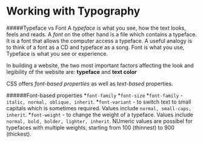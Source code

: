 # Working with Typography

#####Typeface vs Font
A _typeface_ is what you see, how the text looks, feels and reads.
A _font_ on the other hand is a file which contains a typeface. It is a font that allows the computer access a typeface. A useful analogy is to think of 
a font as a CD and typeface as a song. Font is what you use, Typeface is what you see or experience.

In building a website, the two most important factors affecting the look and legibility of the website are: **typeface** and **text color**

CSS offers _font-based properties_ as well as _text-based_ properties.

######Font-based properties
*`font-family` 
*`font-size`
*`font-family` - `italic, normal, oblique, inherit`.
*`font-variant` - to switch text to small capitals which is sometimes required. Values include `normal, small-caps, inherit`.
*`font-weight` - to change the weight of a typeface. Values include `normal, bold, bolder, lighter, inherit`. NUmeric values are possibel for typefaces with 
multiple weights, starting from 100 (thinnest) to 900 (thickest).

